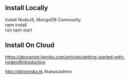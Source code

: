Install Locally
---------------------------------
Install NodeJS, MongoDB Community  
npm install  
run npm start

Install On Cloud
--------------------------------
https://devcenter.heroku.com/articles/getting-started-with-nodejs#introduction

http://diplomska.tk Atanas/admin
